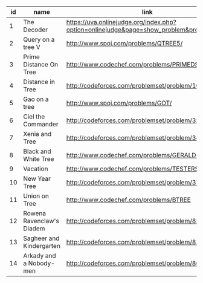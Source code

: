 |id|name|link|difficulty|
|---|---|---|---|
|1|The Decoder|https://uva.onlinejudge.org/index.php?option=onlinejudge&page=show_problem&problem=399||
|2|Query on a tree V|http://www.spoj.com/problems/QTREE5/||
|3|Prime Distance On Tree|http://www.codechef.com/problems/PRIMEDST||
|4|Distance in Tree|http://codeforces.com/problemset/problem/161/D||
|5|Gao on a tree|http://www.spoj.com/problems/GOT/||
|6|Ciel the Commander|http://codeforces.com/problemset/problem/321/C||
|7|Xenia and Tree|http://codeforces.com/problemset/problem/342/E||
|8|Black and White Tree|http://www.codechef.com/problems/GERALD2||
|9|Vacation|http://www.codechef.com/problems/TESTERS||
|10|New Year Tree|http://codeforces.com/problemset/problem/379/F||
|11|Union on Tree|http://www.codechef.com/problems/BTREE||
|12|Rowena Ravenclaw's Diadem|http://codeforces.com/problemset/problem/855/D||
|13|Sagheer and Kindergarten|http://codeforces.com/problemset/problem/812/D||
|14|Arkady and a Nobody-men|http://codeforces.com/problemset/problem/860/E||
